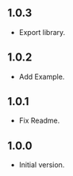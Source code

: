 ## 1.0.3
- Export library.

## 1.0.2
- Add Example.

## 1.0.1
- Fix Readme.

## 1.0.0
- Initial version.
